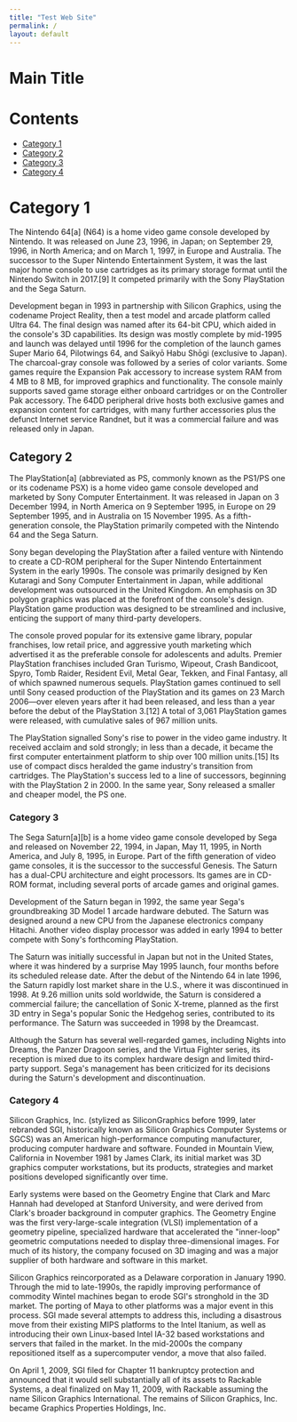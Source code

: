 ```yaml
---
title: "Test Web Site"
permalink: /
layout: default
---
```

# Main Title

# Contents
- [Category 1](#category-1)
- [Category 2](#category-2)
- [Category 3](#category-3)
- [Category 4](#category-4)

# Category 1

The Nintendo 64[a] (N64) is a home video game console developed by Nintendo. It was released on June 23, 1996, in Japan; on September 29, 1996, in North America; and on March 1, 1997, in Europe and Australia. The successor to the Super Nintendo Entertainment System, it was the last major home console to use cartridges as its primary storage format until the Nintendo Switch in 2017.[9] It competed primarily with the Sony PlayStation and the Sega Saturn.

Development began in 1993 in partnership with Silicon Graphics, using the codename Project Reality, then a test model and arcade platform called Ultra 64. The final design was named after its 64-bit CPU, which aided in the console's 3D capabilities. Its design was mostly complete by mid-1995 and launch was delayed until 1996 for the completion of the launch games Super Mario 64, Pilotwings 64, and Saikyō Habu Shōgi (exclusive to Japan). The charcoal-gray console was followed by a series of color variants. Some games require the Expansion Pak accessory to increase system RAM from 4 MB to 8 MB, for improved graphics and functionality. The console mainly supports saved game storage either onboard cartridges or on the Controller Pak accessory. The 64DD peripheral drive hosts both exclusive games and expansion content for cartridges, with many further accessories plus the defunct Internet service Randnet, but it was a commercial failure and was released only in Japan.

## Category 2

The PlayStation[a] (abbreviated as PS, commonly known as the PS1/PS one or its codename PSX) is a home video game console developed and marketed by Sony Computer Entertainment. It was released in Japan on 3 December 1994, in North America on 9 September 1995, in Europe on 29 September 1995, and in Australia on 15 November 1995. As a fifth-generation console, the PlayStation primarily competed with the Nintendo 64 and the Sega Saturn.

Sony began developing the PlayStation after a failed venture with Nintendo to create a CD-ROM peripheral for the Super Nintendo Entertainment System in the early 1990s. The console was primarily designed by Ken Kutaragi and Sony Computer Entertainment in Japan, while additional development was outsourced in the United Kingdom. An emphasis on 3D polygon graphics was placed at the forefront of the console's design. PlayStation game production was designed to be streamlined and inclusive, enticing the support of many third-party developers.

The console proved popular for its extensive game library, popular franchises, low retail price, and aggressive youth marketing which advertised it as the preferable console for adolescents and adults. Premier PlayStation franchises included Gran Turismo, Wipeout, Crash Bandicoot, Spyro, Tomb Raider, Resident Evil, Metal Gear, Tekken, and Final Fantasy, all of which spawned numerous sequels. PlayStation games continued to sell until Sony ceased production of the PlayStation and its games on 23 March 2006—over eleven years after it had been released, and less than a year before the debut of the PlayStation 3.[12] A total of 3,061 PlayStation games were released, with cumulative sales of 967 million units.

The PlayStation signalled Sony's rise to power in the video game industry. It received acclaim and sold strongly; in less than a decade, it became the first computer entertainment platform to ship over 100 million units.[15] Its use of compact discs heralded the game industry's transition from cartridges. The PlayStation's success led to a line of successors, beginning with the PlayStation 2 in 2000. In the same year, Sony released a smaller and cheaper model, the PS one.

### Category 3

The Sega Saturn[a][b] is a home video game console developed by Sega and released on November 22, 1994, in Japan, May 11, 1995, in North America, and July 8, 1995, in Europe. Part of the fifth generation of video game consoles, it is the successor to the successful Genesis. The Saturn has a dual-CPU architecture and eight processors. Its games are in CD-ROM format, including several ports of arcade games and original games.

Development of the Saturn began in 1992, the same year Sega's groundbreaking 3D Model 1 arcade hardware debuted. The Saturn was designed around a new CPU from the Japanese electronics company Hitachi. Another video display processor was added in early 1994 to better compete with Sony's forthcoming PlayStation.

The Saturn was initially successful in Japan but not in the United States, where it was hindered by a surprise May 1995 launch, four months before its scheduled release date. After the debut of the Nintendo 64 in late 1996, the Saturn rapidly lost market share in the U.S., where it was discontinued in 1998. At 9.26 million units sold worldwide, the Saturn is considered a commercial failure; the cancellation of Sonic X-treme, planned as the first 3D entry in Sega's popular Sonic the Hedgehog series, contributed to its performance. The Saturn was succeeded in 1998 by the Dreamcast.

Although the Saturn has several well-regarded games, including Nights into Dreams, the Panzer Dragoon series, and the Virtua Fighter series, its reception is mixed due to its complex hardware design and limited third-party support. Sega's management has been criticized for its decisions during the Saturn's development and discontinuation.

### Category 4

Silicon Graphics, Inc. (stylized as SiliconGraphics before 1999, later rebranded SGI, historically known as Silicon Graphics Computer Systems or SGCS) was an American high-performance computing manufacturer, producing computer hardware and software. Founded in Mountain View, California in November 1981 by James Clark, its initial market was 3D graphics computer workstations, but its products, strategies and market positions developed significantly over time.

Early systems were based on the Geometry Engine that Clark and Marc Hannah had developed at Stanford University, and were derived from Clark's broader background in computer graphics. The Geometry Engine was the first very-large-scale integration (VLSI) implementation of a geometry pipeline, specialized hardware that accelerated the "inner-loop" geometric computations needed to display three-dimensional images. For much of its history, the company focused on 3D imaging and was a major supplier of both hardware and software in this market.

Silicon Graphics reincorporated as a Delaware corporation in January 1990. Through the mid to late-1990s, the rapidly improving performance of commodity Wintel machines began to erode SGI's stronghold in the 3D market. The porting of Maya to other platforms was a major event in this process. SGI made several attempts to address this, including a disastrous move from their existing MIPS platforms to the Intel Itanium, as well as introducing their own Linux-based Intel IA-32 based workstations and servers that failed in the market. In the mid-2000s the company repositioned itself as a supercomputer vendor, a move that also failed.

On April 1, 2009, SGI filed for Chapter 11 bankruptcy protection and announced that it would sell substantially all of its assets to Rackable Systems, a deal finalized on May 11, 2009, with Rackable assuming the name Silicon Graphics International. The remains of Silicon Graphics, Inc. became Graphics Properties Holdings, Inc.
